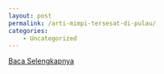 ```yaml
---
layout: post
permalink: /arti-mimpi-tersesat-di-pulau/
categories:
    - Uncategorized
---
```


[Baca Selengkapnya](/05)